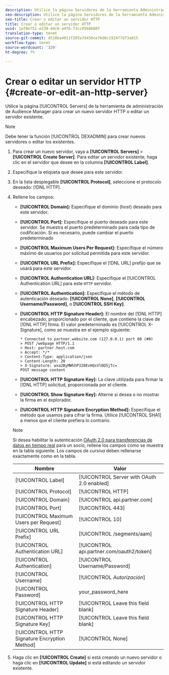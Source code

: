 ```yaml
---
description: Utilice la página Servidores de la herramienta Administración de Audience Manager para crear un nuevo servidor HTTP o editar un servidor existente.
seo-description: Utilice la página Servidores de la herramienta Administración de Audience Manager para crear un nuevo servidor HTTP o editar un servidor existente.
seo-title: Crear o editar un servidor HTTP
title: Crear o editar un servidor HTTP
uuid: 1ef0e751-e239-4dc6-a4f6-73cc05686807
translation-type: tm+mt
source-git-commit: d518ba4011f203a7d450ce76d8c1924f7d73a815
workflow-type: tm+mt
source-wordcount: '329'
ht-degree: 7%

---
```



# Crear o editar un servidor HTTP {#create-or-edit-an-http-server}

Utilice la página [!UICONTROL Servers] de la herramienta de administración de Audience Manager para crear un nuevo servidor HTTP o editar un servidor existente.

>[!NOTE]
>
>Debe tener la función [!UICONTROL DEXADMIN] para crear nuevos servidores o editar los existentes.

1. Para crear un nuevo servidor, vaya a **[!UICONTROL Servers]** > **[!UICONTROL Create Server]**. Para editar un servidor existente, haga clic en el servidor que desee en la columna **[!UICONTROL Label]**.
1. Especifique la etiqueta que desee para este servidor.
1. En la lista desplegable **[!UICONTROL Protocol]**, seleccione el protocolo deseado: [!DNL HTTP].
1. Rellene los campos:

   * **[!UICONTROL Domain]:** Especifique el dominio (host) deseado para este servidor.
   * **[!UICONTROL Port]:** Especifique el puerto deseado para este servidor. Se muestra el puerto predeterminado para cada tipo de codificación. Si es necesario, puede cambiar el puerto predeterminado
   * **[!UICONTROL Maximum Users Per Request]:** Especifique el número máximo de usuarios por solicitud permitida para este servidor.
   * **[!UICONTROL URL Prefix]:** Especifique el  [!DNL URL] prefijo que se usará para este servidor.
   * **[!UICONTROL Authentication URL]:** Especifique el  [!UICONTROL Authentication URL] para este  `HTTP` servidor.
   * **[!UICONTROL Authentication]:** Especifique el método de autenticación deseado:  **[!UICONTROL None]**,  **[!UICONTROL Username/Password]**, o  **[!UICONTROL SSH Key]**.
   * **[!UICONTROL HTTP Signature Header]:** El nombre del  [!DNL HTTP] encabezado, proporcionado por el cliente, que contiene la clave de  [!DNL HTTP] firma. El valor predeterminado es [!UICONTROL X-Signature], como se muestra en el ejemplo siguiente:

      ```
      * Connected to partner.website.com (127.0.0.1) port 80 (#0)
      > POST /webpage HTTP/1.1
      > Host: partner.host.com
      > Accept: */*
      > Content-Type: application/json
      > Content-Length: 20
      > X-Signature: wxa2ByMWhhP328EvHQsVlOD5jTc=
      POST message content
      ```

   * **[!UICONTROL HTTP Signature Key]:** La clave utilizada para firmar la  [!DNL HTTP] solicitud, proporcionada por el cliente.
   * **[!UICONTROL Show Signature Key]:** Alterne si desea o no mostrar la firma en el explorador.
   * **[!UICONTROL HTTP Signature Encryption Method]:** Especifique el método que usamos para cifrar la firma. Utilice [!UICONTROL SHA1] a menos que el cliente prefiera lo contrario.

   >[!NOTE]
   >
   >Si desea habilitar la autenticación [OAuth 2.0 para transferencias de datos en tiempo real](https://docs.adobe.com/help/en/audience-manager/user-guide/implemenation-integration-guides/receiving-audience-data/real-time-outbound-transfers/oauth-in-outbound-transfers.html) para un socio, rellene los campos como se muestra en la tabla siguiente. Los campos de *cursiva* deben rellenarse exactamente como en la tabla.

   | Nombre  | Valor |
   |---|---|
   | [!UICONTROL Label] | [!UICONTROL Server with OAuth 2.0 enabled] |
   | [!UICONTROL Protocol] | [!UICONTROL HTTP] |
   | [!UICONTROL Domain] | [!UICONTROL api.partner.com] |
   | [!UICONTROL Port] | [!UICONTROL 443] |
   | [!UICONTROL Maximum Users per Request] | [!UICONTROL 10] |
   | [!UICONTROL URL Prefix] | [!UICONTROL /segments/aam] |
   | [!UICONTROL Authentication URL] | [!UICONTROL api.partner.com/oauth2/token] |
   | [!UICONTROL Authentication] | [!UICONTROL Username/Password] |
   | [!UICONTROL Username] | [!UICONTROL *Autorización*] |
   | [!UICONTROL Password] | your_password_here |
   | [!UICONTROL HTTP Signature Header] | [!UICONTROL Leave this field blank] |
   | [!UICONTROL HTTP Signature Key] | [!UICONTROL Leave this field blank] |
   | [!UICONTROL HTTP Signature Encryption Method] | [!UICONTROL None] |

1. Haga clic en **[!UICONTROL Create]** si está creando un nuevo servidor o haga clic en **[!UICONTROL Update]** si está editando un servidor existente.
